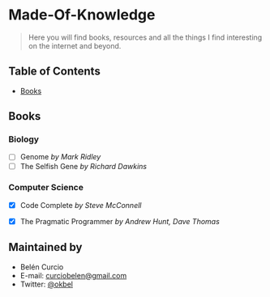 # Made-Of-Knowledge 

> Here you will find books, resources and all the things I find interesting on the internet and beyond.

## Table of Contents
- [Books](#books)


## Books

### Biology
- [ ] Genome *by Mark Ridley*
- [ ] The Selfish Gene *by Richard Dawkins*

### Computer Science
- [x] Code Complete *by Steve McConnell*
- [x] The Pragmatic Programmer *by Andrew Hunt, Dave Thomas*



## Maintained by
- Belén Curcio 
- E-mail: [curciobelen@gmail.com](mailto:curciobelen@gmail.com)
- Twitter: [@okbel](http://twitter.com/okbel)
